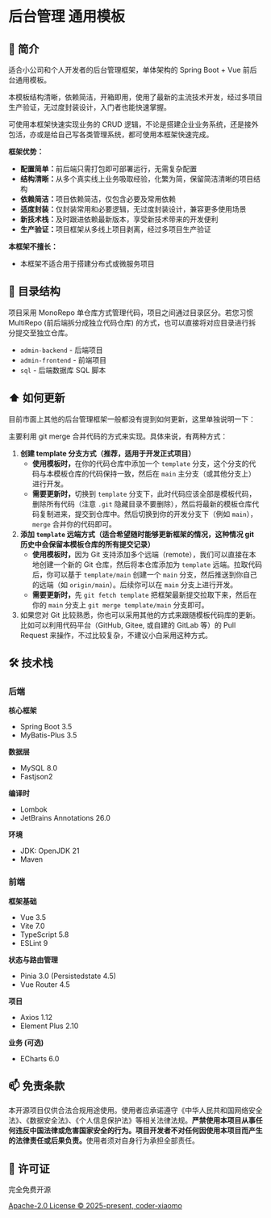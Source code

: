 # 后台管理 通用模板

## 📖 简介

适合小公司和个人开发者的后台管理框架，单体架构的 Spring Boot + Vue 前后台通用模板。

本模板结构清晰，依赖简洁，开箱即用，使用了最新的主流技术开发，经过多项目生产验证，无过度封装设计，入门者也能快速掌握。

可使用本框架快速实现业务的 CRUD 逻辑，不论是搭建企业业务系统，还是接外包活，亦或是给自己写各类管理系统，都可使用本框架快速完成。

**框架优势：**

- <b>配置简单：</b>前后端只需打包即可部署运行，无需复杂配置
- <b>结构清晰：</b>从多个真实线上业务吸取经验，化繁为简，保留简洁清晰的项目结构
- <b>依赖简洁：</b>项目依赖简洁，仅包含必要及常用依赖
- <b>适度封装：</b>仅封装常用和必要逻辑，无过度封装设计，兼容更多使用场景
- <b>新技术栈：</b>及时跟进依赖最新版本，享受新技术带来的开发便利
- <b>生产验证：</b>项目框架从多线上项目剥离，经过多项目生产验证

**本框架不擅长：**

- 本框架不适合用于搭建分布式或微服务项目

## 📂 目录结构

项目采用 MonoRepo 单仓库方式管理代码，项目之间通过目录区分。若您习惯 MultiRepo (前后端拆分成独立代码仓库) 的方式，也可以直接将对应目录进行拆分提交至独立仓库。

- `admin-backend` - 后端项目
- `admin-frontend` - 前端项目
- `sql` - 后端数据库 SQL 脚本

## ⬆️ 如何更新

目前市面上其他的后台管理框架一般都没有提到如何更新，这里单独说明一下：

主要利用 git merge 合并代码的方式来实现。具体来说，有两种方式：

1. <b>创建 template 分支方式（推荐，适用于开发正式项目）</b>
    - <b>使用模板时，</b>在你的代码仓库中添加一个 `template` 分支，这个分支的代码与本模板仓库的代码保持一致，然后在 `main` 主分支（或其他分支上）进行开发。
    - <b>需要更新时，</b>切换到 `template` 分支下，此时代码应该全部是模板代码，删除所有代码（注意 `.git` 隐藏目录不要删除），然后将最新的模板仓库代码复制进来，提交到仓库中。然后切换到你的开发分支下（例如 `main`），`merge` 合并你的代码即可。
2. <b>添加 `template` 远端方式（适合希望随时能够更新框架的情况，这种情况 git 历史中会保留本模板仓库的所有提交记录）</b>
    - <b>使用模板时，</b>因为 Git 支持添加多个远端（remote），我们可以直接在本地创建一个新的 Git 仓库，然后将本仓库添加为 `template` 远端。拉取代码后，你可以基于 `template/main` 创建一个 `main` 分支，然后推送到你自己的远端（如 `origin/main`）。后续你可以在 `main` 分支上进行开发。
    - <b>需要更新时，</b>先 `git fetch template` 把框架最新提交拉取下来，然后在你的 `main` 分支上 `git merge template/main` 分支即可。
3. 如果您对 Git 比较熟悉，你也可以采用其他的方式来跟随模板代码库的更新。比如可以利用代码平台（GitHub, Gitee, 或自建的 GitLab 等）的 Pull Request 来操作，不过比较复杂，不建议小白采用这种方式。

## 🛠️ 技术栈

### 后端

**核心框架**

- Spring Boot 3.5
- MyBatis-Plus 3.5

**数据层**

- MySQL 8.0
- Fastjson2

**编译时**

- Lombok
- JetBrains Annotations 26.0

**环境**

- JDK: OpenJDK 21
- Maven

### 前端

**框架基础**

- Vue 3.5
- Vite 7.0
- TypeScript 5.8
- ESLint 9

**状态与路由管理**

- Pinia 3.0 (Persistedstate 4.5)
- Vue Router 4.5

**项目**

- Axios 1.12
- Element Plus 2.10

**业务 (可选)**

- ECharts 6.0

## 📫 免责条款

本开源项目仅供合法合规用途使用。使用者应承诺遵守《中华人民共和国网络安全法》、《数据安全法》、《个人信息保护法》等相关法律法规。<b>严禁使用本项目从事任何违反中国法律或危害国家安全的行为。项目开发者不对任何因使用本项目而产生的法律责任或后果负责。</b>使用者须对自身行为承担全部责任。

## 💼 许可证

完全免费开源

[Apache-2.0 License © 2025-present, coder-xiaomo](LICENSE)
